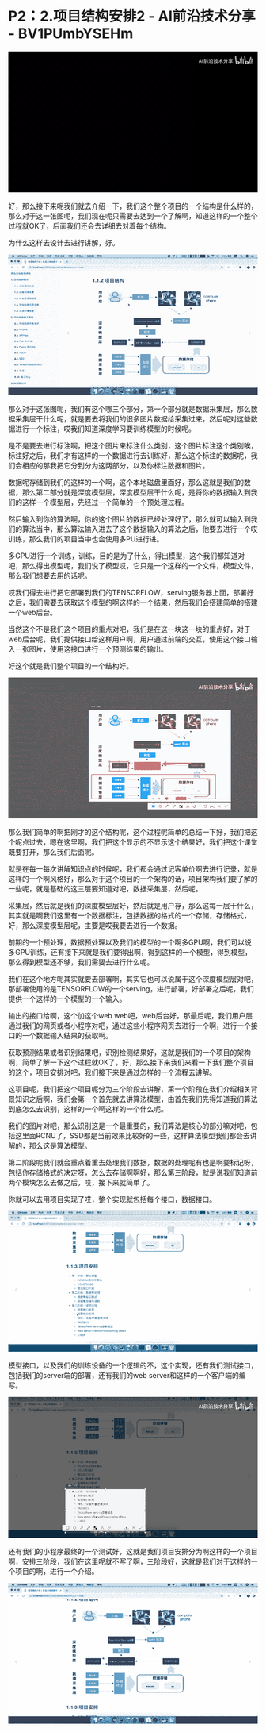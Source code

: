 # P2：2.项目结构安排2 - AI前沿技术分享 - BV1PUmbYSEHm

![](img/5c3218ffab0956f37384a182a26dd8cd_0.png)

好，那么接下来呢我们就去介绍一下，我们这个整个项目的一个结构是什么样的，那么对于这一张图呢，我们现在呢只需要去达到一个了解啊，知道这样的一个整个过程就OK了，后面我们还会去详细去对着每个结构。

为什么这样去设计去进行讲解，好。

![](img/5c3218ffab0956f37384a182a26dd8cd_2.png)

那么对于这张图呢，我们有这个哪三个部分，第一个部分就是数据采集层，那么数据采集层干什么呢，就是要去将我们的很多图片数据给采集过来，然后呢对这些数据进行一个标注，哎我们知道深度学习要训练模型的时候呢。

是不是要去进行标注啊，把这个图片来标注什么类别，这个图片标注这个类别唉，标注好之后，我们才有这样的一个数据进行去训练好，那么这个标注的数据呢，我们会相应的那我把它分到分为这两部分，以及你标注数据和图片。

数据呢存储到我们的这样的一个啊，这个本地磁盘里面好，那么这就是我们的数据，那么第二部分就是深度模型层，深度模型层干什么呢，是将你的数据输入到我们的这样一个模型层，先经过一个简单的一个预处理过程。

然后输入到你的算法啊，你的这个图片的数据已经处理好了，那么就可以输入到我们的算法当中，那么算法输入进去了这个数据输入的算法之后，他要去进行一个哎训练，那么我们的项目当中也会使用多PU进行进。

多GPU进行一个训练，训练，目的是为了什么，得出模型，这个我们都知道对吧，那么得出模型呢，我们说了模型哎，它只是一个这样的一个文件，模型文件，那么我们想要去用的话呢。

哎我们得去进行把它部署到我们的TENSORFLOW，serving服务器上面，部署好之后，我们需要去获取这个模型的啊这样的一个结果，然后我们会搭建简单的搭建一个web后台。

当然这个不是我们这个项目的重点对吧，我们是在这一块这一块的重点好，对于web后台呢，我们提供接口给这样用户啊，用户通过前端的交互，使用这个接口输入一张图片，使用这接口进行一个预测结果的输出。

好这个就是我们整个项目的一个结构好。

![](img/5c3218ffab0956f37384a182a26dd8cd_4.png)

那么我们简单的啊把刚才的这个结构呢，这个过程呢简单的总结一下好，我们把这个呢点过去，嗯在这里啊，我们把这个显示的不显示这个结果好，我们把这个课堂既要打开，那么我们后面呢。

就是在每一每次讲解知识点的时候呢，我们都会通过记客单价啊去进行记录，就是这样的一个啊风格好，那么对于这个项目的一个架构的话，项目架构我们要了解的一些呢，就是基础的这三层要知道对吧，数据采集层，然后呢。

采集层，然后就是我们的深度模型层好，然后就是用户存，那么这每一层干什么，其实就是啊我们这里有一个数据标注，包括数据的格式的一个存储，存储格式，好，那么深度模型层呢，主要是哎我要去进行一个数据。

前期的一个预处理，数据预处理以及我们的模型的一个啊多GPU啊，我们可以说多GPU训练，还有接下来就是我们要得出啊，得到这样的一个模型，得到模型，那么得到模型还不够，我们需要去进行什么呢。

我们在这个地方呢其实就要去部署啊，其实它也可以说属于这个深度模型层对吧，那部署使用的是TENSORFLOW的一个serving，进行部署，好部署之后呢，我们提供一个这样的一个模型的一个输入。

输出的接口给啊，这个加这个web web吧，web后台好，那最后呢，我们用户层通过我们的网页或者小程序对吧，通过这些小程序网页去进行一个啊，进行一个接口的一个数据输入结果的获取啊。

获取预测结果或者识别结果吧，识别检测结果好，这就是我们的一个项目的架构啊，简单了解一下这个过程就OK了，好，那么接下来我们来看一下我们整个项目的这个，项目安排对吧，我们接下来是通过怎样的一个流程去讲解。

这项目呢，我们把这个项目呢分为三个阶段去讲解，第一个阶段在我们介绍相关背景知识之后啊，我们会第一个首先就去讲算法模型，由首先我们先得知道我们算法到底怎么去识别，这样的一个啊这样的一个什么呢。

我们的图片对吧，那么识别这是一个最重要的，我们算法是核心的部分嘛对吧，包括这里面RCNU了，SSD都是当前效果比较好的一些，这样算法模型我们都会去讲解的，那么这是算法模型。

第二阶段呢我们就会重点着重去处理我们数据，数据的处理呢有也是啊要标记呀，包括你存储格式的决定呀，怎么去存储啊啊好，那么第三阶段，就是说我们知道前两个模块怎么去做之后，哎，接下来就简单了。

你就可以去用项目实现了哎，整个实现就包括每个接口，数据接口。

![](img/5c3218ffab0956f37384a182a26dd8cd_6.png)

模型接口，以及我们的训练设备的一个逻辑的不，这个实现，还有我们测试接口，包括我们的server端的部署，还有我们的web server和这样的一个客户端的编写。



![](img/5c3218ffab0956f37384a182a26dd8cd_8.png)

还有我们的小程序最终的一个测试好，这就是我们项目安排分为啊这样的一个项目啊，安排三阶段，我们在这里呢就不写了啊，三阶段好，这就是我们对于这样的一个项目的啊，进行一个介绍。



![](img/5c3218ffab0956f37384a182a26dd8cd_10.png)